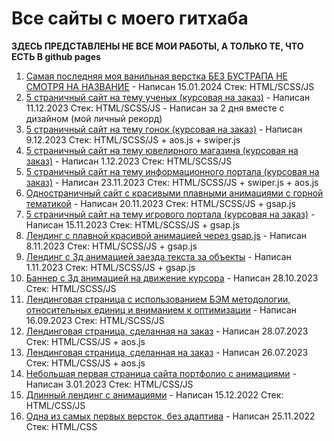 # Все сайты с моего гитхаба
**ЗДЕСЬ ПРЕДСТАВЛЕНЫ НЕ ВСЕ МОИ РАБОТЫ, А ТОЛЬКО ТЕ, ЧТО ЕСТЬ В github pages**
1. [Самая последняя моя ванильная верстка БЕЗ БУСТРАПА НЕ СМОТРЯ НА НАЗВАНИЕ](https://alexfedd.github.io/bootstrap-project) - Написан 15.01.2024 Стек: HTML/SCSS/JS
2. [5 страничный сайт на тему ученых (курсовая на заказ)](https://alexfedd.github.io/science-star) - Написан 11.12.2023 Стек: HTML/SCSS/JS - Написан за 2 дня вместе с дизайном (мой личный рекорд)
3. [5 страничный сайт на тему гонок (курсовая на заказ)](https://alexfedd.github.io/raceway-rentals) - Написан 9.12.2023 Стек: HTML/SCSS/JS + aos.js + swiper.js
4. [5 страничный сайт на тему ювелирного магазина (курсовая на заказ)](https://alexfedd.github.io/elegantrove) - Написан 1.12.2023 Стек: HTML/SCSS/JS
5. [5 страничный сайт на тему информационного портала (курсовая на заказ)](https://alexfedd.github.io/codeuniverse) - Написан 23.11.2023 Стек: HTML/SCSS/JS + swiper.js + aos.js
6. [Одностраничный сайт с красивыми плавными анимациями с горной тематикой](https://alexfedd.github.io/mountains-site) - Написан 20.11.2023 Стек: HTML/SCSS/JS + gsap.js
7. [5 страничный сайт на тему игрового портала (курсовая на заказ)](https://alexfedd.github.io/gamechrono) - Написан 15.11.2023 Стек: HTML/SCSS/JS + gsap.js
8. [Лендинг с плавной красивой анимацией через gsap.js](https://alexfedd.github.io/smooth-animated-site/) - Написан 8.11.2023 Стек: HTML/SCSS/JS + gsap.js
9. [Лендинг c 3д анимацией заезда текста за объекты](https://alexfedd.github.io/scroll-parallax-site/) - Написан 1.11.2023 Стек: HTML/SCSS/JS + gsap.js
10. [Баннер с 3д анимацией на движение курсора](https://alexfedd.github.io/3d-parallax-site/) - Написан 28.10.2023 Стек: HTML/SCSS/JS
11. [Лендинговая страница с использованием БЭМ методологии, относительных единиц и вниманием к оптимизации](https://alexfedd.github.io/sprucevita/) - Написан 16.09.2023 Стек: HTML/SCSS/JS
12. [Лендинговая страница, сделанная на заказ](https://alexfedd.github.io/toxic-family/) - Написан 28.07.2023 Стек: HTML/CSS/JS + aos.js
13. [Лендинговая страница, сделанная на заказ](https://alexfedd.github.io/raketka/) - Написан 26.07.2023 Стек: HTML/CSS/JS + aos.js
14. [Небольшая первая страница сайта портфолио с анимациями](https://alexfedd.github.io/portfolio-template/) - Написан 3.01.2023 Стек: HTML/CSS/JS
15. [Длинный лендинг с анимациями](https://alexfedd.github.io/cpa.club/) - Написан 15.12.2022 Стек: HTML/CSS/JS
16. [Одна из самых первых версток, без адаптива](https://alexfedd.github.io/filmservice/) - Написан 25.11.2022 Стек: HTML/CSS

